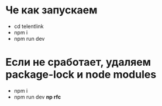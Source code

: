 # Че как запускаем

- cd telentlink
- npm i
- npm run dev

# Если не сработает, удаляем **package-lock** и **node modules**

- npm i
- npm run dev
**np rfc**